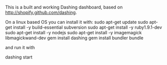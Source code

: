 This is a built and working Dashing dashboard, based on http://shopify.github.com/dashing.

On a linux based OS you can install it with:
sudo apt-get update
sudo apt-get install -y build-essential subversion
sudo apt-get install -y ruby1.9.1-dev
sudo apt-get install -y nodejs
sudo apt-get install -y imagemagick libmagickwand-dev
gem install dashing
gem install bundler
bundle

and run it with

dashing start